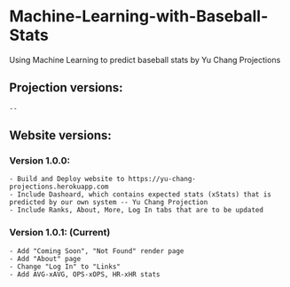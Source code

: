 # Machine-Learning-with-Baseball-Stats
Using Machine Learning to predict baseball stats
by Yu Chang Projections

## Projection versions:
    --

## Website versions:
### Version 1.0.0:
    - Build and Deploy website to https://yu-chang-projections.herokuapp.com
    - Include Dashoard, which contains expected stats (xStats) that is predicted by our own system -- Yu Chang Projection
    - Include Ranks, About, More, Log In tabs that are to be updated
### Version 1.0.1: (Current)
    - Add "Coming Soon", "Not Found" render page
    - Add "About" page
    - Change "Log In" to "Links"
    - Add AVG-xAVG, OPS-xOPS, HR-xHR stats
